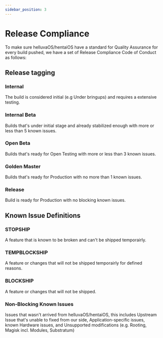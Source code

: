 ```yaml
---
sidebar_position: 3
---
```


# Release Compliance

To make sure helluvaOS/hentaiOS have a standard for Quality Assurance for every build pushed, we have a set of Release Compliance Code of Conduct as follows:

## Release tagging

### Internal

The build is considered initial (e.g Under bringups) and requires a extensive testing.

### Internal Beta

Builds that's under initial stage and already stabilized enough with more or less than 5 known issues.

### Open Beta

Builds that's ready for Open Testing with more or less than 3 known issues.

### Golden Master

Builds that's ready for Production with no more than 1 known issues.

### Release

Build is ready for Production with no blocking known issues.

## Known Issue Definitions

### STOPSHIP

A feature that is known to be broken and can't be shipped temporairly.

### TEMPBLOCKSHIP

A feature or changes that will not be shipped temporairly for defined reasons.

### BLOCKSHIP

A feature or changes that will not be shipped.

### Non-Blocking Known Issues

Issues that wasn't arrived from helluvaOS/hentaiOS, this includes Upstream Issue that's unable to fixed from our side, Application-specific issues, known Hardware issues, and Unsupported modifications (e.g. Rooting, Magisk incl. Modules, Substratum)
